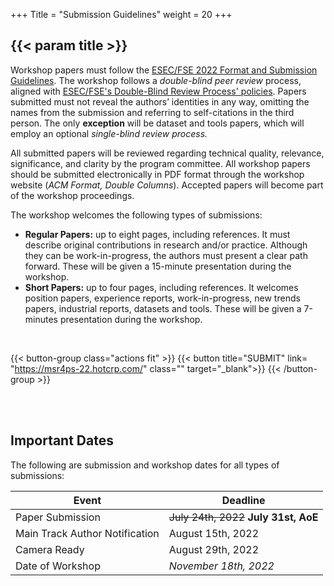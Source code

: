 +++
Title = "Submission Guidelines"
weight = 20
+++

## {{< param title >}}

Workshop papers must follow the [ESEC/FSE 2022 Format and Submission Guidelines](https://2022.esec-fse.org/track/fse-2022-how-to-submit). The workshop follows a _double-blind peer review_ process, aligned with [ESEC/FSE's Double-Blind Review Process' policies](https://2022.esec-fse.org/track/fse-2022-how-to-submit). Papers submitted must not reveal the authors’ identities in any way, omitting the names from the submission and referring to self-citations in the third person. The only **exception** will be dataset and tools papers, which will employ an optional _single-blind review process._

All submitted papers will be reviewed regarding technical quality, relevance, significance, and clarity by the program committee. All workshop papers should be submitted electronically in PDF format through the workshop website (_ACM Format, Double Columns_). Accepted papers will become part of the workshop proceedings.


The workshop welcomes the following types of submissions:
- **Regular Papers:** up to eight pages, including references. It must describe original contributions in research and/or practice. Although they can be work-in-progress, the authors must present a clear path forward. These will be given a 15-minute presentation during the workshop.
- **Short Papers:** up to four pages, including references. It welcomes position papers, experience reports, work-in-progress, new trends papers, industrial reports, datasets and tools. These will be given a 7-minutes presentation during the workshop.


<br/>



{{< button-group class="actions fit" >}}
    {{< button title="SUBMIT" link= "https://msr4ps-22.hotcrp.com/" class="" target="_blank">}}
{{< /button-group >}}



<br/><br/>


## Important Dates

The following are submission and workshop dates for all types of submissions:


| **Event**                         | **Deadline**          |
| -------                           | --------------        |
| Paper Submission                  | ~~July 24th, 2022~~ **July 31st, AoE**     |
| Main Track Author Notification    | August 15th, 2022     |
| Camera Ready                      | August 29th, 2022     |
| Date of Workshop                  | _November 18th, 2022_ | 
